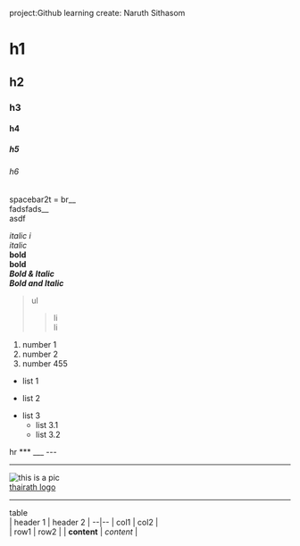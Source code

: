 project:Github learning
create: Naruth Sithasom
# h1
## h2
### h3
#### h4
##### h5
###### h6

spacebar2t = br__  
fadsfads__   
asdf

*italic i*  
_italic_  
**bold**  
__bold__  
*__Bold & Italic__*  
**_Bold and Italic_**  

>ul
>>li  
>>li   

1. number 1
22.  number 2
332434.    number 455   

+ list 1
- list 2
* list 3  
  * list 3.1
  * list 3.2  

hr *** ___ ---
***  
![this is a pic](https://user-images.githubusercontent.com/25115342/34331445-78c744c2-e959-11e7-8bfe-71db8b1fd267.png)  
[thairath logo](https://user-images.githubusercontent.com/25115342/34331445-78c744c2-e959-11e7-8bfe-71db8b1fd267.png)

----
table  
| header 1 | header 2 |
--|--
| col1 | col2 |  
| row1 | row2 |
| **content** | _content_ |






